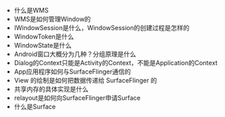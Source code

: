 - 什么是WMS
- WMS是如何管理Window的
- IWindowSession是什么，WindowSession的创建过程是怎样的
- WindowToken是什么
- WindowState是什么
- Android窗口大概分为几种？分组原理是什么
- Dialog的Context只能是Activity的Context，不能是Application的Context
- App应用程序如何与SurfaceFlinger通信的
- View 的绘制是如何把数据传递给 SurfaceFlinger 的
- 共享内存的具体实现是什么
- relayout是如何向SurfaceFlinger申请Surface
- 什么是Surface


